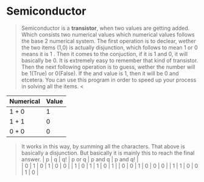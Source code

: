 # Semiconductor
> Semiconductor is a **transistor**, when two values are getting added. Which consists two
      numerical values which numerical values follows the base 2 numerical
      system. The first operation is to declear, wether the two items (1,0)
      is actually disjunction, which follows to mean 1 or 0 means it is 1
      . Then it comes to the conjuction, if it is 1 and 0, it will basically
      be 0. It is extremely easy to remember that kind of transistor. Then
      the next following operation is to guess, wether the number will be
      1(True) or 0(False). If the and value is 1, then it will be 0 and
      etcetera. You can use this program in order to speed up your process
      in solving all the items.
<

| Numerical | Value |
| --------- | ----- |
| 1 + 0     |  1    |
| 1 + 1     |  0    |
| 0 + 0     |  0    |
> It works in this way, by summing all the characters. That above is basically a disjunction.
  But basically it is mainly this to reach the final answer.
  | p | q | q! | p or q | p and q | p and q! |  
  | 0 | 1 | 0  |   1    |    0    |    0     |
  | 1 | 0 | 1  |   1    |    0    |    1     |
  | 0 | 0 | 1  |   0    |    0    |    0     |
  | 1 | 1 | 0  |   0    |    1    |    0     |
